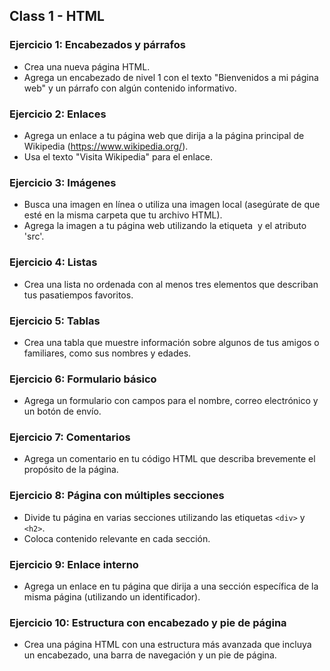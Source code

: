 ## Class 1 - HTML

### Ejercicio 1: Encabezados y párrafos

- Crea una nueva página HTML.
- Agrega un encabezado de nivel 1 con el texto "Bienvenidos a mi página web" y un párrafo con algún contenido informativo.

### Ejercicio 2: Enlaces

- Agrega un enlace a tu página web que dirija a la página principal de Wikipedia (https://www.wikipedia.org/).
- Usa el texto "Visita Wikipedia" para el enlace.

### Ejercicio 3: Imágenes

- Busca una imagen en línea o utiliza una imagen local (asegúrate de que esté en la misma carpeta que tu archivo HTML).
- Agrega la imagen a tu página web utilizando la etiqueta <img> y el atributo 'src'.

### Ejercicio 4: Listas

- Crea una lista no ordenada con al menos tres elementos que describan tus pasatiempos favoritos.

### Ejercicio 5: Tablas

- Crea una tabla que muestre información sobre algunos de tus amigos o familiares, como sus nombres y edades.

### Ejercicio 6: Formulario básico

- Agrega un formulario con campos para el nombre, correo electrónico y un botón de envío.

### Ejercicio 7: Comentarios

- Agrega un comentario en tu código HTML que describa brevemente el propósito de la página.

### Ejercicio 8: Página con múltiples secciones

- Divide tu página en varias secciones utilizando las etiquetas `<div>` y `<h2>`.
- Coloca contenido relevante en cada sección.

### Ejercicio 9: Enlace interno

- Agrega un enlace en tu página que dirija a una sección específica de la misma página (utilizando un identificador).

### Ejercicio 10: Estructura con encabezado y pie de página

- Crea una página HTML con una estructura más avanzada que incluya un encabezado, una barra de navegación y un pie de página.